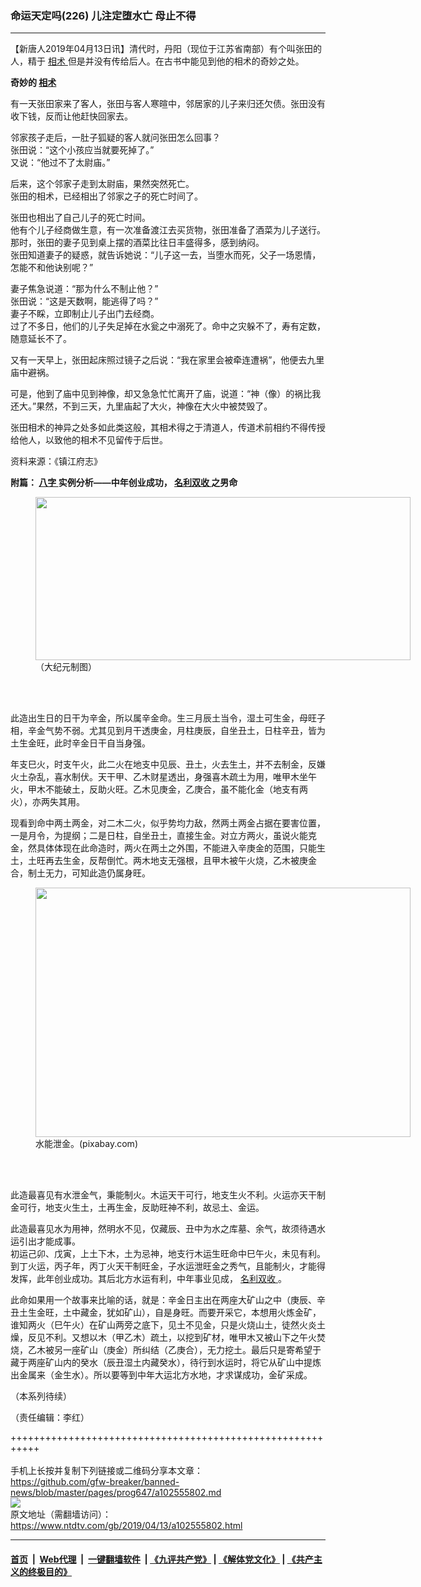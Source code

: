### 命运天定吗(226) 儿注定堕水亡 母止不得
------------------------

<div class="post_content" itemprop="articleBody">
 <p>
  【新唐人2019年04月13日讯】清代时，丹阳（现位于江苏省南部）有个叫张田的人，精于
  <a href="https://www.ntdtv.com/gb/相术.htm">
   相术
  </a>
  但是并没有传给后人。在古书中能见到他的相术的奇妙之处。
 </p>
 <p>
  <strong>
   奇妙的
   <a href="https://www.ntdtv.com/gb/相术.htm">
    相术
   </a>
  </strong>
 </p>
 <p>
  有一天张田家来了客人，张田与客人寒暄中，邻居家的儿子来归还欠债。张田没有收下钱，反而让他赶快回家去。
 </p>
 <p>
  邻家孩子走后，一肚子狐疑的客人就问张田怎么回事？
  <br/>
  张田说：“这个小孩应当就要死掉了。”
  <br/>
  又说：“他过不了太尉庙。”
 </p>
 <p>
  后来，这个邻家子走到太尉庙，果然突然死亡。
  <br/>
  张田的相术，已经相出了邻家之子的死亡时间了。
 </p>
 <p>
  张田也相出了自己儿子的死亡时间。
  <br/>
  他有个儿子经商做生意，有一次准备渡江去买货物，张田准备了酒菜为儿子送行。
  <br/>
  那时，张田的妻子见到桌上摆的酒菜比往日丰盛得多，感到纳闷。
  <br/>
  张田知道妻子的疑惑，就告诉她说：“儿子这一去，当堕水而死，父子一场恩情，怎能不和他诀别呢？”
 </p>
 <p>
  妻子焦急说道：“那为什么不制止他？”
  <br/>
  张田说：“这是天数啊，能逃得了吗？”
  <br/>
  妻子不睬，立即制止儿子出门去经商。
  <br/>
  过了不多日，他们的儿子失足掉在水瓮之中溺死了。命中之灾躲不了，寿有定数，随意延长不了。
 </p>
 <p>
  又有一天早上，张田起床照过镜子之后说：“我在家里会被牵连遭祸”，他便去九里庙中避祸。
 </p>
 <p>
  可是，他到了庙中见到神像，却又急急忙忙离开了庙，说道：“神（像）的祸比我还大。”果然，不到三天，九里庙起了大火，神像在大火中被焚毁了。
 </p>
 <p>
  张田相术的神异之处多如此类这般，其相术得之于清道人，传道术前相约不得传授给他人，以致他的相术不见留传于后世。
 </p>
 <p>
  资料来源：《镇江府志》
 </p>
 <p>
  <strong>
   附篇：
   <a href="https://www.ntdtv.com/gb/八字.htm">
    八字
   </a>
   实例分析——中年创业成功，
   <a href="https://www.ntdtv.com/gb/名利双收.htm">
    名利双收
   </a>
   之男命
  </strong>
 </p>
 <figure class="wp-caption alignnone" id="attachment_102555826" style="width: 600px">
  <img alt="" class="size-full wp-image-102555826" height="261" src="https://www.ntdtv.com/assets/uploads/2019/04/2-31.png" width="600">
   <br/><figcaption class="wp-caption-text">
    （大纪元制图）
   </figcaption><br/>
  </img>
 </figure><br/>
 <p>
  此造出生日的日干为辛金，所以属辛金命。生三月辰土当令，湿土可生金，母旺子相，辛金气势不弱。尤其见到月干透庚金，月柱庚辰，自坐丑土，日柱辛丑，皆为土生金旺，此时辛金日干自当身强。
 </p>
 <p>
  年支巳火，时支午火，此二火在地支中见辰、丑土，火去生土，并不去制金，反嫌火土杂乱，喜水制伏。天干甲、乙木财星透出，身强喜木疏土为用，唯甲木坐午火，甲木不能破土，反助火旺。乙木见庚金，乙庚合，虽不能化金（地支有两火），亦两失其用。
 </p>
 <p>
  现看到命中两土两金，对二木二火，似乎势均力敌，然两土两金占据在要害位置，一是月令，为提纲；二是日柱，自坐丑土，直接生金。对立方两火，虽说火能克金，然具体体现在此命造时，两火在两土之外围，不能进入辛庚金的范围，只能生土，土旺再去生金，反帮倒忙。两木地支无强根，且甲木被午火烧，乙木被庚金合，制土无力，可知此造仍属身旺。
 </p>
 <figure class="wp-caption alignnone" id="attachment_102555827" style="width: 600px">
  <img alt="" class="size-full wp-image-102555827" height="399" src="https://www.ntdtv.com/assets/uploads/2019/04/3-25.jpg" width="600">
   <br/><figcaption class="wp-caption-text">
    水能泄金。(pixabay.com)
   </figcaption><br/>
  </img>
 </figure><br/>
 <p>
  此造最喜见有水泄金气，秉能制火。木运天干可行，地支生火不利。火运亦天干制金可行，地支火生土，土再生金，反助旺神不利，故忌土、金运。
 </p>
 <p>
  此造最喜见水为用神，然明水不见，仅藏辰、丑中为水之库墓、余气，故须待遇水运引出才能成事。
  <br/>
  初运己卯、戊寅，上土下木，土为忌神，地支行木运生旺命中巳午火，未见有利。到丁火运，丙子年，丙丁火天干制旺金，子水运泄旺金之秀气，且能制火，才能得发挥，此年创业成功。其后北方水运有利，中年事业见成，
  <a href="https://www.ntdtv.com/gb/名利双收.htm">
   名利双收
  </a>
  。
 </p>
 <p>
  此命如果用一个故事来比喻的话，就是：辛金日主出在两座大矿山之中（庚辰、辛丑土生金旺，土中藏金，犹如矿山），自是身旺。而要开采它，本想用火炼金矿，谁知两火（巳午火）在矿山两旁之底下，见土不见金，只是火烧山土，徒然火炎土燥，反见不利。又想以木（甲乙木）疏土，以挖到矿材，唯甲木又被山下之午火焚烧，乙木被另一座矿山（庚金）所纠结（乙庚合），无力挖土。最后只是寄希望于藏于两座矿山内的癸水（辰丑湿土内藏癸水），待行到水运时，将它从矿山中提炼出金属来（金生水）。所以要等到中年大运北方水地，才求谋成功，金矿采成。
 </p>
 <p>
  （本系列待续）
 </p>
 <p>
  （责任编辑：李红）
 </p>
 <div class="single_ad">
 </div>
</div>

+++++++++++++++++++++++++++++++++++++++++++++++++++++++++++<br/><br/>
手机上长按并复制下列链接或二维码分享本文章：<br/>
https://github.com/gfw-breaker/banned-news/blob/master/pages/prog647/a102555802.md <br/>
<a href='https://github.com/gfw-breaker/banned-news/blob/master/pages/prog647/a102555802.md'><img src='https://github.com/gfw-breaker/banned-news/blob/master/pages/prog647/a102555802.md.png'/></a> <br/>
原文地址（需翻墙访问）：https://www.ntdtv.com/gb/2019/04/13/a102555802.html


------------------------
#### [首页](https://github.com/gfw-breaker/banned-news/blob/master/README.md) &nbsp;|&nbsp; [Web代理](https://github.com/labour-camp/helloworld) &nbsp;|&nbsp; [一键翻墙软件](https://github.com/gfw-breaker/nogfw/blob/master/README.md) &nbsp;| [《九评共产党》](https://github.com/gfw-breaker/9ping.md/blob/master/README.md#九评之一评共产党是什么) | [《解体党文化》](https://github.com/gfw-breaker/jtdwh.md/blob/master/README.md) | [《共产主义的终极目的》](https://github.com/gfw-breaker/gczydzjmd.md/blob/master/README.md)

